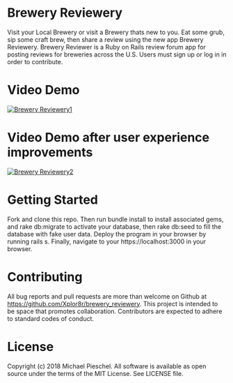 # Brewery Reviewery
Visit your Local Brewery or visit a Brewery thats new to you. Eat some grub, sip some craft brew, then share a review using the new app Brewery Reviewery. Brewery Reviewer is a Ruby on Rails review forum app for posting reviews for breweries across the U.S. Users must sign up or log in in order to contribute.
# Video Demo
[![Brewery Reviewery1](https://img.youtube.com/vi/rq77gj87T0w/hqdefault.jpg)](https://youtu.be/rq77gj87T0w)
# Video Demo after user experience improvements
[![Brewery Reviewery2](https://img.youtube.com/vi/TDN1bEu64zk/hqdefault.jpg)](https://youtu.be/TDN1bEu64zk)

# Getting Started
Fork and clone this repo. Then run bundle install to install associated gems, and rake db:migrate to activate your database, then rake db:seed to fill the database with fake user data. Deploy the program in your browser by running rails s. Finally, navigate to your https://localhost:3000 in your browser.

# Contributing
All bug reports and pull requests are more than welcome on Github at https://github.com/Xplor8r/brewery_reviewery. This project is intended to be space that promotes collaboration. Contributors are expected to adhere to standard codes of conduct.

# License
Copyright (c) 2018 Michael Pieschel. All software is available as open source under the terms of the MIT License. See LICENSE file.
